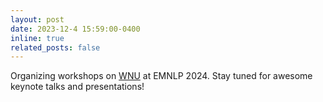 ```yaml
---
layout: post
date: 2023-12-4 15:59:00-0400
inline: true
related_posts: false
---
```


Organizing workshops on [WNU]() at EMNLP 2024. Stay tuned for awesome keynote talks and presentations!
